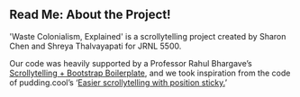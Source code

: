 ## Read Me: About the Project!
'Waste Colonialism, Explained' is a scrollytelling project created by Sharon Chen and Shreya Thalvayapati for JRNL 5500.

Our code was heavily supported by a Professor Rahul Bhargave’s [Scrollytelling + Bootstrap Boilerplate](https://scrollama-with-bootstrap-boilerplate.glitch.me/),
and we took inspiration from the code of pudding.cool’s ‘[Easier scrollytelling with position sticky.](https://pudding.cool/process/scrollytelling-sticky/)’
